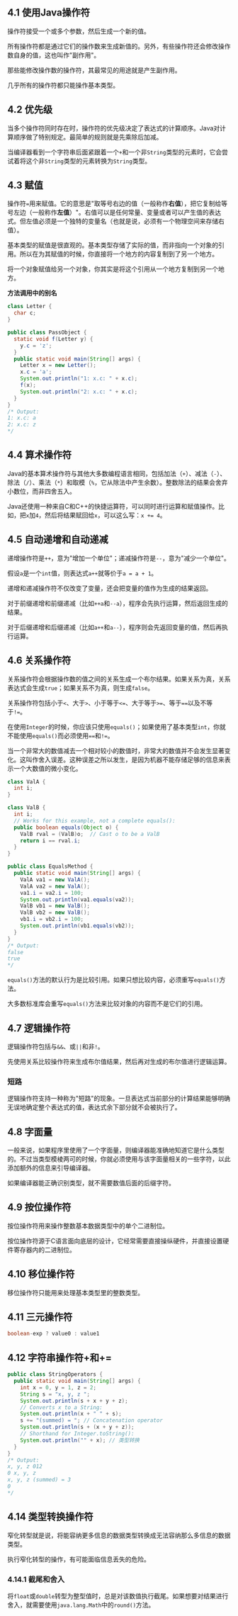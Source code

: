 ## 4.1 使用Java操作符

操作符接受一个或多个参数，然后生成一个新的值。

所有操作符都是通过它们的操作数来生成新值的。另外，有些操作符还会修改操作数自身的值，这也叫作"副作用"。

那些能修改操作数的操作符，其最常见的用途就是产生副作用。

几乎所有的操作符都只能操作基本类型。

## 4.2 优先级

当多个操作符同时存在时，操作符的优先级决定了表达式的计算顺序。Java对计算顺序做了特别规定。最简单的规则就是先乘除后加减。

当编译器看到一个字符串后面紧跟着一个`+`和一个非`String`类型的元素时，它会尝试着将这个非`String`类型的元素转换为`String`类型。

## 4.3 赋值

操作符`=`用来赋值。它的意思是"取等号右边的值（一般称作**右值**），把它复制给等号左边（一般称作**左值**）"。右值可以是任何常量、变量或者可以产生值的表达式。但左值必须是一个独特的变量名（也就是说，必须有一个物理空间来存储右值）。

基本类型的赋值是很直观的。基本类型存储了实际的值，而非指向一个对象的引用。所以在为其赋值的时候，你直接将一个地方的内容复制到了另一个地方。

将一个对象赋值给另一个对象，你其实是将这个引用从一个地方复制到另一个地方。

**方法调用中的别名**

```java
class Letter {
  char c;
}

public class PassObject {
  static void f(Letter y) {
    y.c = 'z';
  }
  public static void main(String[] args) {
    Letter x = new Letter();
    x.c = 'a';
    System.out.println("1: x.c: " + x.c);
    f(x);
    System.out.println("2: x.c: " + x.c);
  }
}
/* Output:
1: x.c: a
2: x.c: z
*/
```

## 4.4 算术操作符

Java的基本算术操作符与其他大多数编程语言相同，包括加法（`+`）、减法（`-`）、除法（`/`）、乘法（`*`）和取模（`%`，它从除法中产生余数）。整数除法的结果会舍弃小数位，而非四舍五入。

Java还使用一种来自C和C++的快捷运算符，可以同时进行运算和赋值操作。比如，把`x`加`4`，然后将结果赋回给`x`，可以这么写：`x += 4`。

## 4.5 自动递增和自动递减

递增操作符是`++`，意为"增加一个单位"；递减操作符是`--`，意为"减少一个单位"。

假设`a`是一个`int`值，则表达式`a++`就等价于`a = a + 1`。

递增和递减操作符不仅改变了变量，还会把变量的值作为生成的结果返回。

对于前缀递增和前缀递减（比如`++a`和`--a`），程序会先执行运算，然后返回生成的结果。

对于后缀递增和后缀递减（比如`a++`和`a--`），程序则会先返回变量的值，然后再执行运算。

## 4.6 关系操作符

关系操作符会根据操作数的值之间的关系生成一个布尔结果。如果关系为真，关系表达式会生成`true`；如果关系不为真，则生成`false`。

关系操作符包括小于`<`、大于`>`、小于等于`<=`、大于等于`>=`、等于`==`以及不等于`!=`。

在使用`Integer`的时候，你应该只使用`equals()`；如果使用了基本类型`int`，你就不能使用`equals()`而必须使用`==`和`!=`。

当一个非常大的数值减去一个相对较小的数值时，非常大的数值并不会发生显著变化。这叫作舍入误差。这种误差之所以发生，是因为机器不能存储足够的信息来表示一个大数值的微小变化。

```java
class ValA {
  int i;
}

class ValB {
  int i;
  // Works for this example, not a complete equals():
  public boolean equals(Object o) {
    ValB rval = (ValB)o;  // Cast o to be a ValB
    return i == rval.i;
  }
}

public class EqualsMethod {
  public static void main(String[] args) {
    ValA va1 = new ValA();
    ValA va2 = new ValA();
    va1.i = va2.i = 100;
    System.out.println(va1.equals(va2));
    ValB vb1 = new ValB();
    ValB vb2 = new ValB();
    vb1.i = vb2.i = 100;
    System.out.println(vb1.equals(vb2));
  }
}
/* Output:
false
true
*/
```

`equals()`方法的默认行为是比较引用。如果只想比较内容，必须重写`equals()`方法。

大多数标准库会重写`equals()`方法来比较对象的内容而不是它们的引用。

## 4.7 逻辑操作符

逻辑操作符包括与`&&`、或`||`和非`!`。

先使用关系比较操作符来生成布尔值结果，然后再对生成的布尔值进行逻辑运算。

### 短路

逻辑操作符支持一种称为"短路"的现象。一旦表达式当前部分的计算结果能够明确无误地确定整个表达式的值，表达式余下部分就不会被执行了。

## 4.8 字面量

一般来说，如果程序里使用了一个字面量，则编译器能准确地知道它是什么类型的。不过当类型模棱两可的时候，你就必须使用与该字面量相关的一些字符，以此添加额外的信息来引导编译器。

如果编译器能正确识别类型，就不需要数值后面的后缀字符。

## 4.9 按位操作符

按位操作符用来操作整数基本数据类型中的单个二进制位。

按位操作符源于C语言面向底层的设计，它经常需要直接操纵硬件，并直接设置硬件寄存器内的二进制位。

## 4.10 移位操作符

移位操作符只能用来处理基本类型里的整数类型。

## 4.11 三元操作符

```java
boolean-exp ? value0 : value1
```

## 4.12 字符串操作符+和+=

```java
public class StringOperators {
  public static void main(String[] args) {
    int x = 0, y = 1, z = 2;
    String s = "x, y, z ";
    System.out.println(s + x + y + z);
    // Converts x to a String:
    System.out.println(x + " " + s);
    s += "(summed) = "; // Concatenation operator
    System.out.println(s + (x + y + z));
    // Shorthand for Integer.toString():
    System.out.println("" + x); // 类型转换
  }
}
/* Output:
x, y, z 012
0 x, y, z
x, y, z (summed) = 3
0
*/
```

## 4.14 类型转换操作符

窄化转型就是说，将能容纳更多信息的数据类型转换成无法容纳那么多信息的数据类型。

执行窄化转型的操作，有可能面临信息丢失的危险。

### 4.14.1 截尾和舍入

将`float`或`double`转型为整型值时，总是对该数值执行截尾。如果想要对结果进行舍入，就需要使用`java.lang.Math`中的`round()`方法。

